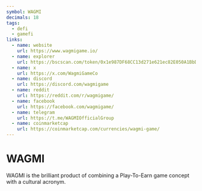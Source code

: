 ```yaml
---
symbol: WAGMI
decimals: 18
tags:
  - defi
  - gamefi
links:
  - name: website
    url: https://www.wagmigame.io/
  - name: explorer
    url: https://bscscan.com/token/0x1e987DF68CC13d271e621ec82E050A1BbD62c180
  - name: x
    url: https://x.com/WagmiGameCo
  - name: discord
    url: https://discord.com/wagmigame
  - name: reddit
    url: https://reddit.com/r/wagmigame/
  - name: facebook
    url: https://facebook.com/wagmigame/
  - name: telegram
    url: https://t.me/WAGMIOfficialGroup
  - name: coinmarketcap
    url: https://coinmarketcap.com/currencies/wagmi-game/
---
```


# WAGMI

WAGMI is the brilliant product of combining a Play-To-Earn game concept with a cultural acronym.
